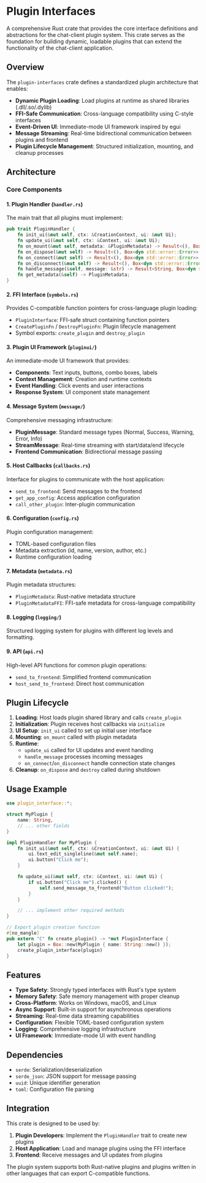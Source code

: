 # Plugin Interfaces

A comprehensive Rust crate that provides the core interface definitions and abstractions for the chat-client plugin system. This crate serves as the foundation for building dynamic, loadable plugins that can extend the functionality of the chat-client application.

## Overview

The `plugin-interfaces` crate defines a standardized plugin architecture that enables:

- **Dynamic Plugin Loading**: Load plugins at runtime as shared libraries (.dll/.so/.dylib)
- **FFI-Safe Communication**: Cross-language compatibility using C-style interfaces
- **Event-Driven UI**: Immediate-mode UI framework inspired by egui
- **Message Streaming**: Real-time bidirectional communication between plugins and frontend
- **Plugin Lifecycle Management**: Structured initialization, mounting, and cleanup processes

## Architecture

### Core Components

#### 1. Plugin Handler (`handler.rs`)
The main trait that all plugins must implement:

```rust
pub trait PluginHandler {
    fn init_ui(&mut self, ctx: &CreationContext, ui: &mut Ui);
    fn update_ui(&mut self, ctx: &Context, ui: &mut Ui);
    fn on_mount(&mut self, metadata: &PluginMetadata) -> Result<(), Box<dyn std::error::Error>>;
    fn on_dispose(&mut self) -> Result<(), Box<dyn std::error::Error>>;
    fn on_connect(&mut self) -> Result<(), Box<dyn std::error::Error>>;
    fn on_disconnect(&mut self) -> Result<(), Box<dyn std::error::Error>>;
    fn handle_message(&self, message: &str) -> Result<String, Box<dyn std::error::Error>>;
    fn get_metadata(&self) -> PluginMetadata;
}
```

#### 2. FFI Interface (`symbols.rs`)
Provides C-compatible function pointers for cross-language plugin loading:

- `PluginInterface`: FFI-safe struct containing function pointers
- `CreatePluginFn` / `DestroyPluginFn`: Plugin lifecycle management
- Symbol exports: `create_plugin` and `destroy_plugin`

#### 3. Plugin UI Framework (`pluginui/`)
An immediate-mode UI framework that provides:

- **Components**: Text inputs, buttons, combo boxes, labels
- **Context Management**: Creation and runtime contexts
- **Event Handling**: Click events and user interactions
- **Response System**: UI component state management

#### 4. Message System (`message/`)
Comprehensive messaging infrastructure:

- **PluginMessage**: Standard message types (Normal, Success, Warning, Error, Info)
- **StreamMessage**: Real-time streaming with start/data/end lifecycle
- **Frontend Communication**: Bidirectional message passing

#### 5. Host Callbacks (`callbacks.rs`)
Interface for plugins to communicate with the host application:

- `send_to_frontend`: Send messages to the frontend
- `get_app_config`: Access application configuration
- `call_other_plugin`: Inter-plugin communication

#### 6. Configuration (`config.rs`)
Plugin configuration management:

- TOML-based configuration files
- Metadata extraction (id, name, version, author, etc.)
- Runtime configuration loading

#### 7. Metadata (`metadata.rs`)
Plugin metadata structures:

- `PluginMetadata`: Rust-native metadata structure
- `PluginMetadataFFI`: FFI-safe metadata for cross-language compatibility

#### 8. Logging (`logging/`)
Structured logging system for plugins with different log levels and formatting.

#### 9. API (`api.rs`)
High-level API functions for common plugin operations:

- `send_to_frontend`: Simplified frontend communication
- `host_send_to_frontend`: Direct host communication

## Plugin Lifecycle

1. **Loading**: Host loads plugin shared library and calls `create_plugin`
2. **Initialization**: Plugin receives host callbacks via `initialize`
3. **UI Setup**: `init_ui` called to set up initial user interface
4. **Mounting**: `on_mount` called with plugin metadata
5. **Runtime**: 
   - `update_ui` called for UI updates and event handling
   - `handle_message` processes incoming messages
   - `on_connect`/`on_disconnect` handle connection state changes
6. **Cleanup**: `on_dispose` and `destroy` called during shutdown

## Usage Example

```rust
use plugin_interface::*;

struct MyPlugin {
    name: String,
    // ... other fields
}

impl PluginHandler for MyPlugin {
    fn init_ui(&mut self, ctx: &CreationContext, ui: &mut Ui) {
        ui.text_edit_singleline(&mut self.name);
        ui.button("Click me");
    }

    fn update_ui(&mut self, ctx: &Context, ui: &mut Ui) {
        if ui.button("Click me").clicked() {
            self.send_message_to_frontend("Button clicked!");
        }
    }

    // ... implement other required methods
}

// Export plugin creation function
#[no_mangle]
pub extern "C" fn create_plugin() -> *mut PluginInterface {
    let plugin = Box::new(MyPlugin { name: String::new() });
    create_plugin_interface(plugin)
}
```

## Features

- **Type Safety**: Strongly typed interfaces with Rust's type system
- **Memory Safety**: Safe memory management with proper cleanup
- **Cross-Platform**: Works on Windows, macOS, and Linux
- **Async Support**: Built-in support for asynchronous operations
- **Streaming**: Real-time data streaming capabilities
- **Configuration**: Flexible TOML-based configuration system
- **Logging**: Comprehensive logging infrastructure
- **UI Framework**: Immediate-mode UI with event handling

## Dependencies

- `serde`: Serialization/deserialization
- `serde_json`: JSON support for message passing
- `uuid`: Unique identifier generation
- `toml`: Configuration file parsing

## Integration

This crate is designed to be used by:

1. **Plugin Developers**: Implement the `PluginHandler` trait to create new plugins
2. **Host Application**: Load and manage plugins using the FFI interface
3. **Frontend**: Receive messages and UI updates from plugins

The plugin system supports both Rust-native plugins and plugins written in other languages that can export C-compatible functions.
